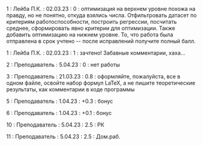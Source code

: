 1 : Лейба П.К. : 02.03.23 : 0 : оптимизация на верхнем уровне похожа на правду, но не понятно, откуда взялись числа. Отфильтровать датасет по критериям работоспособности, построить регрессии, посчитать среднее, сформировать явно критерии для оптимизации. Также добавить оптимизацию на нижнем уровне. То, что работа была отправлена в срок учтено -- после исправлений получите полный балл. 

1 : Лейба П.К. : 02.03.23 : 1 : зачтено! Забавные комментарии, хаха...

2 : Преподаватель : 5.04.23 : 0 : нет работы

3 : Преподаватель : 21.03.23 : 0.8 : оформляйте, пожалуйста, все в одном файле, освойте набор формул LaTeX, а не пишите теоретические результаты, как комментарии в коде программы

5 : Преподаватель : 1.04.23 : +0.3 : бонус

6 : Преподаватель : 1.04.23 : +0.1 : бонус

10 : Преподаватель : 5.04.23 : 2.5 : РК

11 : Преподаватель : 5.04.23 : 2.5 : Дом.раб.
